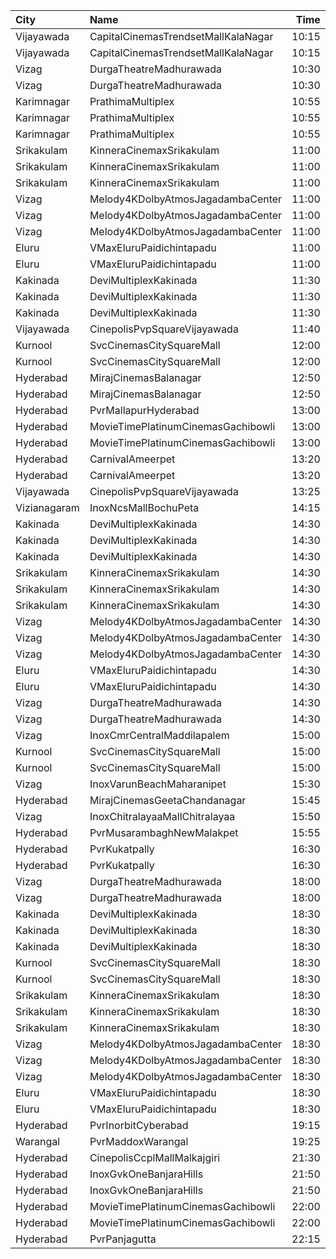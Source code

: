 | City         | Name                                |  Time | Type                    | Price | Capacity | Booked |
| :----------- | :---------------------------------- | ----: | :---------------------- | ----: | -------: | -----: |
| Vijayawada   | CapitalCinemasTrendsetMallKalaNagar | 10:15 | Gold                    |  250₹ |       27 |     13 |
| Vijayawada   | CapitalCinemasTrendsetMallKalaNagar | 10:15 | Silver                  |  150₹ |       21 |     10 |
| Vizag        | DurgaTheatreMadhurawada             | 10:30 | FirstClass              |  112₹ |      199 |    141 |
| Vizag        | DurgaTheatreMadhurawada             | 10:30 | SecondClass             |   67₹ |      103 |     83 |
| Karimnagar   | PrathimaMultiplex                   | 10:55 | FirstClass              |  250₹ |       12 |     12 |
| Karimnagar   | PrathimaMultiplex                   | 10:55 | SecondClass             |  150₹ |      220 |     60 |
| Karimnagar   | PrathimaMultiplex                   | 10:55 | LastClass               |  130₹ |       80 |      0 |
| Srikakulam   | KinneraCinemaxSrikakulam            | 11:00 | FirstClass              |  112₹ |      321 |    253 |
| Srikakulam   | KinneraCinemaxSrikakulam            | 11:00 | SecondClass             |   67₹ |       96 |     48 |
| Srikakulam   | KinneraCinemaxSrikakulam            | 11:00 | ThirdClass              |   44₹ |       69 |     35 |
| Vizag        | Melody4KDolbyAtmosJagadambaCenter   | 11:00 | MelodyCircle            |  112₹ |      548 |    507 |
| Vizag        | Melody4KDolbyAtmosJagadambaCenter   | 11:00 | DeluxeCircle            |  150₹ |       58 |     58 |
| Vizag        | Melody4KDolbyAtmosJagadambaCenter   | 11:00 | PopularCircle           |   40₹ |      168 |    168 |
| Eluru        | VMaxEluruPaidichintapadu            | 11:00 | FristClass              |  120₹ |      173 |    139 |
| Eluru        | VMaxEluruPaidichintapadu            | 11:00 | LowClass                |   50₹ |       46 |     46 |
| Kakinada     | DeviMultiplexKakinada               | 11:30 | Firstclass              |  110₹ |      214 |    107 |
| Kakinada     | DeviMultiplexKakinada               | 11:30 | Secondclass             |   90₹ |       20 |     10 |
| Kakinada     | DeviMultiplexKakinada               | 11:30 | Thirdclass              |   50₹ |       40 |     20 |
| Vijayawada   | CinepolisPvpSquareVijayawada        | 11:40 | Normal                  |  150₹ |      185 |    103 |
| Kurnool      | SvcCinemasCitySquareMall            | 12:00 | Platinum                |  200₹ |        9 |      4 |
| Kurnool      | SvcCinemasCitySquareMall            | 12:00 | Sliders                 |  150₹ |       77 |     38 |
| Hyderabad    | MirajCinemasBalanagar               | 12:50 | Executive               |  200₹ |      262 |      0 |
| Hyderabad    | MirajCinemasBalanagar               | 12:50 | Gold                    |  300₹ |       25 |      0 |
| Hyderabad    | PvrMallapurHyderabad                | 13:00 | Classic                 |  200₹ |      201 |      2 |
| Hyderabad    | MovieTimePlatinumCinemasGachibowli  | 13:00 | PlatinumRecliners       |  250₹ |       16 |      0 |
| Hyderabad    | MovieTimePlatinumCinemasGachibowli  | 13:00 | PlatinumPremiumRecliner |  250₹ |       18 |      4 |
| Hyderabad    | CarnivalAmeerpet                    | 13:20 | PlatinumOffline         |  150₹ |      240 |      6 |
| Hyderabad    | CarnivalAmeerpet                    | 13:20 | ReclinerOffline         |  250₹ |       30 |      2 |
| Vijayawada   | CinepolisPvpSquareVijayawada        | 13:25 | Normal                  |  150₹ |      138 |     81 |
| Vizianagaram | InoxNcsMallBochuPeta                | 14:15 | Exclusive               |  150₹ |       71 |      0 |
| Kakinada     | DeviMultiplexKakinada               | 14:30 | Firstclass              |  110₹ |      214 |    109 |
| Kakinada     | DeviMultiplexKakinada               | 14:30 | Secondclass             |   90₹ |       20 |     10 |
| Kakinada     | DeviMultiplexKakinada               | 14:30 | Thirdclass              |   50₹ |       40 |     20 |
| Srikakulam   | KinneraCinemaxSrikakulam            | 14:30 | FirstClass              |  112₹ |      321 |    255 |
| Srikakulam   | KinneraCinemaxSrikakulam            | 14:30 | SecondClass             |   67₹ |       96 |     48 |
| Srikakulam   | KinneraCinemaxSrikakulam            | 14:30 | ThirdClass              |   44₹ |       69 |     35 |
| Vizag        | Melody4KDolbyAtmosJagadambaCenter   | 14:30 | MelodyCircle            |  112₹ |      548 |    507 |
| Vizag        | Melody4KDolbyAtmosJagadambaCenter   | 14:30 | DeluxeCircle            |   67₹ |       58 |     58 |
| Vizag        | Melody4KDolbyAtmosJagadambaCenter   | 14:30 | PopularCircle           |   44₹ |      168 |    168 |
| Eluru        | VMaxEluruPaidichintapadu            | 14:30 | FristClass              |  120₹ |      173 |    135 |
| Eluru        | VMaxEluruPaidichintapadu            | 14:30 | LowClass                |   50₹ |       46 |     46 |
| Vizag        | DurgaTheatreMadhurawada             | 14:30 | FirstClass              |  112₹ |      199 |    141 |
| Vizag        | DurgaTheatreMadhurawada             | 14:30 | SecondClass             |   67₹ |      103 |     83 |
| Vizag        | InoxCmrCentralMaddilapalem          | 15:00 | Executive               |  150₹ |      105 |      0 |
| Kurnool      | SvcCinemasCitySquareMall            | 15:00 | Platinum                |  200₹ |        9 |      4 |
| Kurnool      | SvcCinemasCitySquareMall            | 15:00 | Sliders                 |  150₹ |       77 |     38 |
| Vizag        | InoxVarunBeachMaharanipet           | 15:30 | Excutive                |  150₹ |       69 |      0 |
| Hyderabad    | MirajCinemasGeetaChandanagar        | 15:45 | Executive               |  200₹ |      111 |      0 |
| Vizag        | InoxChitralayaaMallChitralayaa      | 15:50 | Executive               |  150₹ |       53 |      0 |
| Hyderabad    | PvrMusarambaghNewMalakpet           | 15:55 | Classic                 |  200₹ |      187 |      2 |
| Hyderabad    | PvrKukatpally                       | 16:30 | Classic                 |  200₹ |      135 |     32 |
| Hyderabad    | PvrKukatpally                       | 16:30 | Recliner                |  300₹ |        9 |      0 |
| Vizag        | DurgaTheatreMadhurawada             | 18:00 | FirstClass              |  112₹ |      199 |    141 |
| Vizag        | DurgaTheatreMadhurawada             | 18:00 | SecondClass             |   67₹ |      103 |     83 |
| Kakinada     | DeviMultiplexKakinada               | 18:30 | Firstclass              |  110₹ |      214 |    111 |
| Kakinada     | DeviMultiplexKakinada               | 18:30 | Secondclass             |   90₹ |       20 |     10 |
| Kakinada     | DeviMultiplexKakinada               | 18:30 | Thirdclass              |   50₹ |       40 |     20 |
| Kurnool      | SvcCinemasCitySquareMall            | 18:30 | Platinum                |  200₹ |        9 |      4 |
| Kurnool      | SvcCinemasCitySquareMall            | 18:30 | Sliders                 |  150₹ |       77 |     38 |
| Srikakulam   | KinneraCinemaxSrikakulam            | 18:30 | FirstClass              |  112₹ |      321 |    253 |
| Srikakulam   | KinneraCinemaxSrikakulam            | 18:30 | SecondClass             |   67₹ |       96 |     48 |
| Srikakulam   | KinneraCinemaxSrikakulam            | 18:30 | ThirdClass              |   44₹ |       69 |     35 |
| Vizag        | Melody4KDolbyAtmosJagadambaCenter   | 18:30 | MelodyCircle            |  112₹ |      548 |    509 |
| Vizag        | Melody4KDolbyAtmosJagadambaCenter   | 18:30 | DeluxeCircle            |   67₹ |       58 |     58 |
| Vizag        | Melody4KDolbyAtmosJagadambaCenter   | 18:30 | PopularCircle           |   44₹ |      168 |    168 |
| Eluru        | VMaxEluruPaidichintapadu            | 18:30 | FristClass              |  120₹ |      173 |    135 |
| Eluru        | VMaxEluruPaidichintapadu            | 18:30 | LowClass                |   50₹ |       46 |     46 |
| Hyderabad    | PvrInorbitCyberabad                 | 19:15 | Classic                 |  200₹ |      147 |    147 |
| Warangal     | PvrMaddoxWarangal                   | 19:25 | Classic                 |  200₹ |      121 |      5 |
| Hyderabad    | CinepolisCcplMallMalkajgiri         | 21:30 | Executive               |  200₹ |      147 |      1 |
| Hyderabad    | InoxGvkOneBanjaraHills              | 21:50 | Executive               |  200₹ |      180 |      0 |
| Hyderabad    | InoxGvkOneBanjaraHills              | 21:50 | Royal                   |  300₹ |        4 |      0 |
| Hyderabad    | MovieTimePlatinumCinemasGachibowli  | 22:00 | PlatinumRecliners       |  250₹ |       16 |      0 |
| Hyderabad    | MovieTimePlatinumCinemasGachibowli  | 22:00 | PlatinumPremiumRecliner |  250₹ |       18 |      7 |
| Hyderabad    | PvrPanjagutta                       | 22:15 | Classic                 |  200₹ |      141 |     30 |